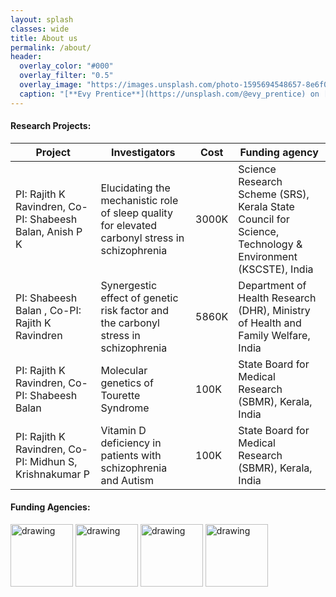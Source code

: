 ```yaml
---
layout: splash
classes: wide
title: About us
permalink: /about/
header:
  overlay_color: "#000"
  overlay_filter: "0.5"
  overlay_image: "https://images.unsplash.com/photo-1595694548657-8e6f0d681f8a?ixlib=rb-1.2.1&ixid=MnwxMjA3fDB8MHxwaG90by1wYWdlfHx8fGVufDB8fHx8&auto=format&fit=crop&w=1776&q=80"
  caption: "[**Evy Prentice**](https://unsplash.com/@evy_prentice) on [*Unsplash*](https://unsplash.com)"
---
```


#### **Research Projects:** 

| Project | Investigators | Cost  | Funding agency |
|-----------------|-------------|---------------|---------------|
| PI: Rajith K Ravindren, Co-PI: Shabeesh Balan, Anish P K | Elucidating the mechanistic role of sleep quality for elevated carbonyl stress in schizophrenia  | 3000K | Science Research Scheme (SRS), Kerala State Council for Science, Technology & Environment (KSCSTE), India|
|PI: Shabeesh Balan , Co-PI: Rajith K Ravindren|Synergestic effect of genetic risk factor and the carbonyl stress in schizophrenia|5860K|Department of Health Research (DHR), Ministry of Health and Family Welfare, India|
| PI: Rajith K Ravindren, Co-PI: Shabeesh Balan | Molecular genetics of Tourette Syndrome|100K|State Board for Medical Research (SBMR), Kerala, India|
| PI: Rajith K Ravindren, Co-PI: Midhun S, Krishnakumar P | Vitamin D deficiency in patients with schizophrenia and Autism|100K|State Board for Medical Research (SBMR), Kerala, India|

#### **Funding Agencies:**
<img src="https://encrypted-tbn0.gstatic.com/images?q=tbn:ANd9GcSO5pOSkt7jjlLU9JTWx6CTf4uDivunQpaFtoH-k7Vw0PncZRxPAUTbyuBBaBOyGOvqTcw&usqp=CAU" alt="drawing" width="100"/> <img src="https://kscste.kerala.gov.in/wp-content/uploads/2019/06/emblem.jpg" alt="drawing" width="100" /> <img src="https://encrypted-tbn0.gstatic.com/images?q=tbn:ANd9GcTWr-lFGQbOGJ598HZ_n3rgqAUu5A3AAKBAvA&usqp=CAU" alt="drawing" width="100" /> <img src="https://i.imgur.com/VRLwdLI.png" alt="drawing" width="100" />
